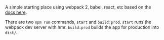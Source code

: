 A simple starting place using webpack 2, babel, react, etc based on the [docs here](https://webpack.js.org/guides/hmr-react/).

There are two `npm run` commands, `start` and `build:prod`. `start` runs the webpack dev server with hmr. `build:prod` builds the app for production into `dist/`.

